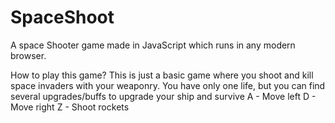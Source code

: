 # SpaceShoot
A space Shooter game made in JavaScript which runs in any modern browser.

How to play this game?
This is just a basic game where you shoot and kill space invaders with your weaponry. You have only one life, but you can find several upgrades/buffs to upgrade your ship and survive
A - Move left
D - Move right
Z - Shoot rockets
